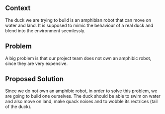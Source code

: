 
## Context
The duck we are trying to build is an amphibian robot that can move on water and land.  It is supposed to mimic the behaviour of a real duck and blend into the environment seemlessly.
## Problem
A big problem is that our project team does not own an amphibic robot, since they are very expensive.

## Proposed Solution
Since we do not own an amphibic robot, in order to solve this problem, we are going to build one ourselves. The duck should be able to swim on water and also move on land, make quack noises and to wobble its rectrices (tail of the duck).